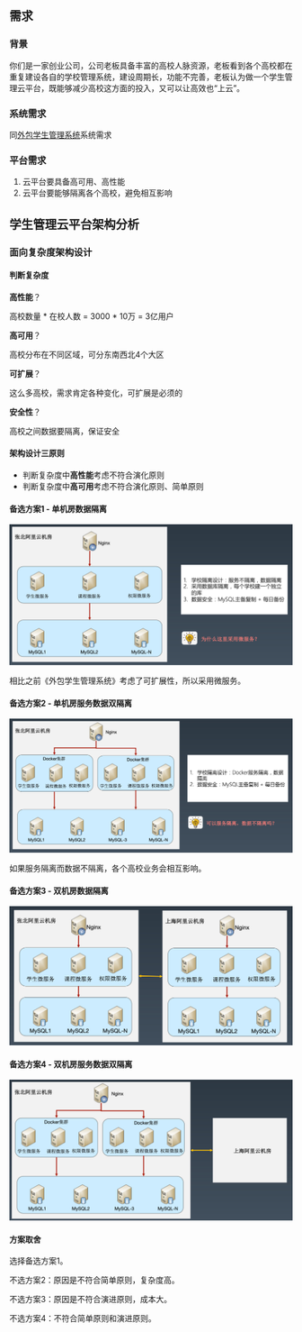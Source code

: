 ## 需求

### 背景

你们是一家创业公司，公司老板具备丰富的高校人脉资源，老板看到各个高校都在重复建设各自的学校管理系统，建设周期长，功能不完善，老板认为做一个学生管理云平台，既能够减少高校这方面的投入，又可以让高效也“上云”。

### 系统需求

同[外包学生管理系统](5_外包学生管理系统.md)系统需求

### 平台需求

1. 云平台要具备高可用、高性能
2. 云平台要能够隔离各个高校，避免相互影响

## 学生管理云平台架构分析

### 面向复杂度架构设计

#### 判断复杂度

**高性能**？

高校数量 * 在校人数 = 3000 * 10万 = 3亿用户

**高可用**？

高校分布在不同区域，可分东南西北4个大区

**可扩展**？

这么多高校，需求肯定各种变化，可扩展是必须的

**安全性**？

高校之间数据要隔离，保证安全

#### 架构设计三原则

- 判断复杂度中**高性能**考虑不符合演化原则
- 判断复杂度中**高可用**考虑不符合演化原则、简单原则

#### 备选方案1 - 单机房数据隔离

![](6_学生管理云平台.assets/image-20220827135311008.png)

相比之前《外包学生管理系统》考虑了可扩展性，所以采用微服务。

#### 备选方案2 - 单机房服务数据双隔离

![](6_学生管理云平台.assets/image-20220827135529394.png)

如果服务隔离而数据不隔离，各个高校业务会相互影响。

#### 备选方案3 - 双机房数据隔离

![](6_学生管理云平台.assets/image-20220827135622820.png)

#### 备选方案4 - 双机房服务数据双隔离

![](6_学生管理云平台.assets/image-20220827135735895.png)

#### 方案取舍

选择备选方案1。

不选方案2：原因是不符合简单原则，复杂度高。

不选方案3：原因是不符合演进原则，成本大。

不选方案4：不符合简单原则和演进原则。